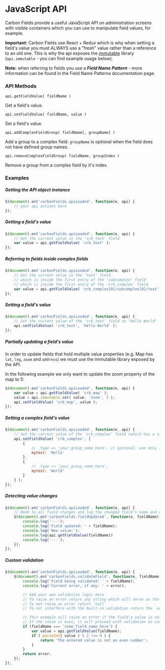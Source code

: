 # JavaScript API

Carbon Fields provide a useful JavaScript API on administration screens with visible containers which you can use to manipulate field values, for example.

__Important:__ Carbon Fields use React + Redux which is why when setting a field's value you must ALWAYS use a "fresh" value rather than a reference to an old one. This is why the api exposes the [immutable](https://github.com/mariocasciaro/object-path-immutable) library (`api.immutable` - you can find example usage below).

__Note:__ when referring to fields you use a ___Field Name Pattern___ - more information can be found in the Field Name Patterns documentation page.

### API Methods

`api.getFieldValue( fieldName )`

Get a field's value.

`api.setFieldValue( fieldName, value )`

Set a field's value.

`api.addComplexFieldGroup( fieldName[, groupName] )`

Add a group to a complex field. `groupName` is optional when the field does not have defined group names.

`api.removeComplexFieldGroup( fieldName, groupIndex )`

Remove a group from a complex field by it's index.

### Examples

##### Getting the API object instance

```js
$(document).on('carbonFields.apiLoaded', function(e, api) {
    // your api actions here
});
```

##### Getting a field's value

```js
$(document).on('carbonFields.apiLoaded', function(e, api) {
    // Get the current value in the 'crb_text' field
    var value = api.getFieldValue( 'crb_text' );
});
```

##### Referring to fields inside complex fields

```js
$(document).on('carbonFields.apiLoaded', function(e, api) {
    // Get the current value in the 'text' field
    // which is inside the first entry of the 'subcomplex' field
    // which is inside the first entry of the 'crb_complex' field
    var value = api.getFieldValue( 'crb_complex[0]/subcomplex[0]/text' );
});
```

##### Setting a field's value

```js
$(document).on('carbonFields.apiLoaded', function(e, api) {
    // Set the current value of the 'crb_text' field to "Hello World"
    api.setFieldValue( 'crb_text', 'Hello World' );
});
```

##### Partially updating a field's value

In order to update fields that hold multiple value properties (e.g. Map has `lat`, `lng`, `zoom` and `address`) we must use the immutable library exposed by the API.

In the following example we only want to update the zoom property of the map to 5:

```js
$(document).on('carbonFields.apiLoaded', function(e, api) {
    var value = api.getFieldValue( 'crb_map' );
    value = api.immutable.set( value, 'zoom', 5 );
    api.setFieldValue( 'crb_map', value );
});
```

##### Setting a complex field's value

```js
$(document).on('carbonFields.apiLoaded', function(e, api) {
    // Set the current value of the 'crb_complex' field (which has a single "mytext" child field) to 2 entries
    api.setFieldValue( 'crb_complex', [
        {
            // _type => 'your_group_name_here', // optional: use only if you've specified group names on field definition
            mytext: 'Hello'
        },
        {
            // _type => 'your_group_name_here',
            mytext: 'World'
        }
    ] );
});
```

##### Detecting value changes

```js
$(document).on('carbonFields.apiLoaded', function(e, api) {
    // Hook to all field changes and log the changed field's name and new value
    $(document).on('carbonFields.fieldUpdated', function(e, fieldName) {
        console.log('---');
        console.log('Field updated: ' + fieldName);
        console.log('New value:');
        console.log(api.getFieldValue(fieldName))
        console.log('---');
    });
});
```

##### Custom validation

```js
$(document).on('carbonFields.apiLoaded', function(e, api) {
    $(document).on('carbonFields.validateField', function(e, fieldName, error) {
        console.log('Field being validated: ' + fieldName);
        console.log('Current error, if any: ' + error);

        // Add your own validation logic here
        // To raise an error return any string which will serve as the user-friendly error message
        // To not raise an error return `null`
        // To not interfere with the built-in validation return the `error` variable argument

        // This example will raise an error if the field's value is not an even number
        // If the value is even, it will proceed with validation as usual
        if (fieldName === 'some_field_name_here') {
            var value = api.getFieldValue(fieldName);
            if ( parseInt( value ) % 2 !== 0 ) {
                return 'The entered value is not an even number';
            }
        }
        return error;
    });
});
```